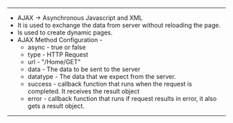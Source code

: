 
---
- AJAX -> Asynchronous Javascript and XML
- It is used to exchange the data from server without reloading the page. 
- Is used to create dynamic pages.
- AJAX Method Configuration - 
	- async - true or false
	- type - HTTP Request
	- url - "/Home/GET"
	- data - The data to be sent to the server
	- datatype - The data that we expect from the server.
	- success - callback function that runs when the request is completed. It receives the result object
	- error - callback function that runs if request results in error, it also gets a result object.
---